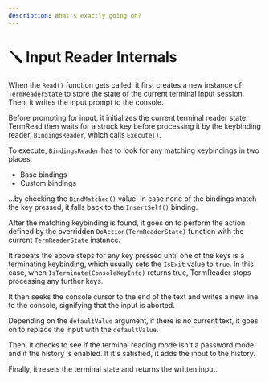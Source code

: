 ```yaml
---
description: What's exactly going on?
---
```


# 🪛 Input Reader Internals

When the `Read()` function gets called, it first creates a new instance of `TermReaderState` to store the state of the current terminal input session. Then, it writes the input prompt to the console.

Before prompting for input, it initializes the current terminal reader state. TermRead then waits for a struck key before processing it by the keybinding reader, `BindingsReader`, which calls `Execute()`.

To execute, `BindingsReader` has to look for any matching keybindings in two places:

* Base bindings
* Custom bindings

...by checking the `BindMatched()` value. In case none of the bindings match the key pressed, it falls back to the `InsertSelf()` binding.

After the matching keybinding is found, it goes on to perform the action defined by the overridden `DoAction(TermReaderState)` function with the current `TermReaderState` instance.

It repeats the above steps for any key pressed until one of the keys is a terminating keybinding, which usually sets the `IsExit` value to `true`. In this case, when `IsTerminate(ConsoleKeyInfo)` returns true, TermReader stops processing any further keys.

It then seeks the console cursor to the end of the text and writes a new line to the console, signifying that the input is aborted.

Depending on the `defaultValue` argument, if there is no current text, it goes on to replace the input with the `defaultValue`.

Then, it checks to see if the terminal reading mode isn't a password mode and if the history is enabled. If it's satisfied, it adds the input to the history.

Finally, it resets the terminal state and returns the written input.
